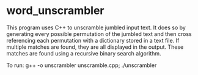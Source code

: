 # word_unscrambler

This program uses C++ to unscramble jumbled input text. It does so by generating every possible permutation of the jumbled text and then cross referencing each permutation with a dictionary stored in a text file. If multiple matches are found, they are all displayed in the output. These matches are found using a recursive binary search algorithm.  


To run:
g++ -o unscrambler unscramble.cpp;
./unscrambler
